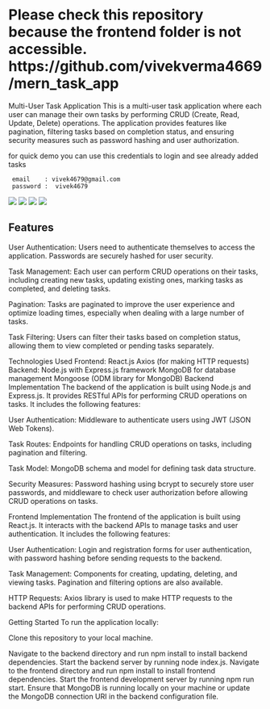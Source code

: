 <h1> Please check this repository because the frontend folder is not accessible.   <span>https://github.com/vivekverma4669/mern_task_app</span> </h1>

Multi-User Task Application
This is a multi-user task application where each user can manage their own tasks by performing CRUD (Create, Read, Update, Delete) operations. The application provides features like pagination, filtering tasks based on completion status, and ensuring security measures such as password hashing and user authorization.

 for quick demo you can use this credentials to login  and see already added tasks 
 
     email    : vivek4679@gmail.com
     password :  vivek4679
   

 <img src="https://drive.google.com/uc?id=1s_vvlRjzhNn_qYS7nUt5kYRylT6a1fWw">
 <img src="https://drive.google.com/uc?id=1vGx3q_M1zVk7a0jVlY5q8RpL2VHFkC5T">
 <img src="https://drive.google.com/uc?id=1EdnxClmsiqUd21T9TMLFOV01W9-FvMKK">
 <img src="https://drive.google.com/uc?id=1N3Kh-LrIUf1MQy2ZJ1S8nHFsyr9eZEnW">

  <br> 
  
<h2>Features</h2>
User Authentication: Users need to authenticate themselves to access the application. Passwords are securely hashed for user security.

Task Management: Each user can perform CRUD operations on their tasks, including creating new tasks, updating existing ones, marking tasks as completed, and deleting tasks.

Pagination: Tasks are paginated to improve the user experience and optimize loading times, especially when dealing with a large number of tasks.

Task Filtering: Users can filter their tasks based on completion status, allowing them to view completed or pending tasks separately.

Technologies Used
Frontend:
React.js
Axios (for making HTTP requests)
Backend:
Node.js with Express.js framework
MongoDB for database management
Mongoose (ODM library for MongoDB)
Backend Implementation
The backend of the application is built using Node.js and Express.js. It provides RESTful APIs for performing CRUD operations on tasks. It includes the following features:


User Authentication: Middleware to authenticate users using JWT (JSON Web Tokens).

Task Routes: Endpoints for handling CRUD operations on tasks, including pagination and filtering.

Task Model: MongoDB schema and model for defining task data structure.

Security Measures: Password hashing using bcrypt to securely store user passwords, and middleware to check user authorization before allowing CRUD operations on tasks.

Frontend Implementation
The frontend of the application is built using React.js. It interacts with the backend APIs to manage tasks and user authentication. It includes the following features:

User Authentication: Login and registration forms for user authentication, with password hashing before sending requests to the backend.

Task Management: Components for creating, updating, deleting, and viewing tasks. Pagination and filtering options are also available.

HTTP Requests: Axios library is used to make HTTP requests to the backend APIs for performing CRUD operations.

Getting Started
To run the application locally:

Clone this repository to your local machine.

Navigate to the backend directory and run npm install to install backend dependencies.
Start the backend server by running node index.js.
Navigate to the frontend directory and run npm install to install frontend dependencies.
Start the frontend development server by running npm run  start.
Ensure that MongoDB is running locally on your machine or update the MongoDB connection URI in the backend configuration file.


